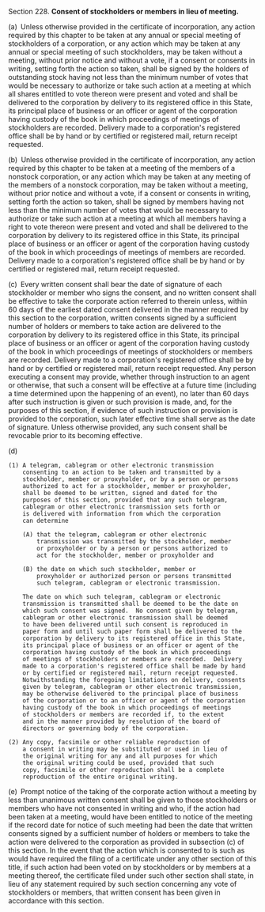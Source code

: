 Section 228. **Consent of stockholders or members in lieu of meeting.**

(a) Unless otherwise provided in the certificate of incorporation,
    any action required by this chapter to be taken at any annual
    or special meeting of stockholders of a corporation, or any
    action which may be taken at any annual or special meeting of
    such stockholders, may be taken without a meeting, without prior
    notice and without a vote, if a consent or consents in writing,
    setting forth the action so taken, shall be signed by the holders
    of outstanding stock having not less than the minimum number of
    votes that would be necessary to authorize or take such action
    at a meeting at which all shares entitled to vote thereon were
    present and voted and shall be delivered to the corporation by
    delivery to its registered office in this State, its principal
    place of business or an officer or agent of the corporation
    having custody of the book in which proceedings of meetings of
    stockholders are recorded.  Delivery made to a corporation's
    registered office shall be by hand or by certified or registered
    mail, return receipt requested.

(b) Unless otherwise provided in the certificate of incorporation,
    any action required by this chapter to be taken at a meeting of
    the members of a nonstock corporation, or any action which may
    be taken at any meeting of the members of a nonstock corporation,
    may be taken without a meeting, without prior notice and without
    a vote, if a consent or consents in writing, setting forth the
    action so taken, shall be signed by members having not less than
    the minimum number of votes that would be necessary to authorize or
    take such action at a meeting at which all members having a right
    to vote thereon were present and voted and shall be delivered
    to the corporation by delivery to its registered office in this
    State, its principal place of business or an officer or agent of
    the corporation having custody of the book in which proceedings of
    meetings of members are recorded.  Delivery made to a corporation's
    registered office shall be by hand or by certified or registered
    mail, return receipt requested.

(c) Every written consent shall bear the date of signature of each
    stockholder or member who signs the consent, and no written consent
    shall be effective to take the corporate action referred to therein
    unless, within 60 days of the earliest dated consent delivered in
    the manner required by this section to the corporation, written
    consents signed by a sufficient number of holders or members to
    take action are delivered to the corporation by delivery to its
    registered office in this State, its principal place of business
    or an officer or agent of the corporation having custody of the
    book in which proceedings of meetings of stockholders or members
    are recorded.  Delivery made to a corporation's registered
    office shall be by hand or by certified or registered mail,
    return receipt requested.  Any person executing a consent may
    provide, whether through instruction to an agent or otherwise,
    that such a consent will be effective at a future time (including
    a time determined upon the happening of an event), no later
    than 60 days after such instruction is given or such provision
    is made, and, for the purposes of this section, if evidence of
    such instruction or provision is provided to the corporation,
    such later effective time shall serve as the date of signature.
    Unless otherwise provided, any such consent shall be revocable
    prior to its becoming effective.

(d)

    (1) A telegram, cablegram or other electronic transmission
        consenting to an action to be taken and transmitted by a
        stockholder, member or proxyholder, or by a person or persons
        authorized to act for a stockholder, member or proxyholder,
        shall be deemed to be written, signed and dated for the
        purposes of this section, provided that any such telegram,
        cablegram or other electronic transmission sets forth or
        is delivered with information from which the corporation
        can determine

        (A) that the telegram, cablegram or other electronic
            transmission was transmitted by the stockholder, member
            or proxyholder or by a person or persons authorized to
            act for the stockholder, member or proxyholder and

        (B) the date on which such stockholder, member or
            proxyholder or authorized person or persons transmitted
            such telegram, cablegram or electronic transmission.

        The date on which such telegram, cablegram or electronic
        transmission is transmitted shall be deemed to be the date on
        which such consent was signed.  No consent given by telegram,
        cablegram or other electronic transmission shall be deemed
        to have been delivered until such consent is reproduced in
        paper form and until such paper form shall be delivered to the
        corporation by delivery to its registered office in this State,
        its principal place of business or an officer or agent of the
        corporation having custody of the book in which proceedings
        of meetings of stockholders or members are recorded.  Delivery
        made to a corporation's registered office shall be made by hand
        or by certified or registered mail, return receipt requested.
        Notwithstanding the foregoing limitations on delivery, consents
        given by telegram, cablegram or other electronic transmission,
        may be otherwise delivered to the principal place of business
        of the corporation or to an officer or agent of the corporation
        having custody of the book in which proceedings of meetings
        of stockholders or members are recorded if, to the extent
        and in the manner provided by resolution of the board of
        directors or governing body of the corporation.

    (2) Any copy, facsimile or other reliable reproduction of
        a consent in writing may be substituted or used in lieu of
        the original writing for any and all purposes for which
        the original writing could be used, provided that such
        copy, facsimile or other reproduction shall be a complete
        reproduction of the entire original writing.

(e) Prompt notice of the taking of the corporate action without
    a meeting by less than unanimous written consent shall be given to
    those stockholders or members who have not consented in writing and
    who, if the action had been taken at a meeting, would have been
    entitled to notice of the meeting if the record date for notice
    of such meeting had been the date that written consents signed
    by a sufficient number of holders or members to take the action
    were delivered to the corporation as provided in subsection (c)
    of this section.  In the event that the action which is consented
    to is such as would have required the filing of a certificate
    under any other section of this title, if such action had been
    voted on by stockholders or by members at a meeting thereof,
    the certificate filed under such other section shall state, in
    lieu of any statement required by such section concerning any
    vote of stockholders or members, that written consent has been
    given in accordance with this section.
